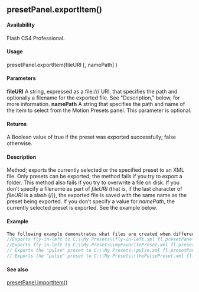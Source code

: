 ## presetPanel.exportItem()

#### Availability

Flash CS4 Professional.

#### Usage

presetPanel.exportItem(fileURI \[, namePath\] )

#### Parameters

**fileURI** A string, expressed as a file:/// URI, that specifies the path and optionally a filename for the exported file. See "Description," below, for more information.
**namePath** A string that specifies the path and name of the item to select from the Motion Presets panel. This parameter is optional.

#### Returns

A Boolean value of true if the preset was exported successfully; false otherwise.

#### Description

Method; exports the currently selected or the specified preset to an XML file. Only presets can be exported; the method fails if you try to export a folder. This method also fails if you try to overwrite a file on disk.
If you don’t specify a filename as part of *fileURI* (that is, if the last character of *fileURI* is a slash (/)), the exported file is saved with the same name as the preset being exported. If you don’t specify a value for *namePath*, the currently selected preset is exported. See the example below.

#### Example

```javascript
The following example demonstrates what files are created when different parameters are passed to this method, and informs you if the specified file was successfully created. Before running this example, select the fly-in-left preset in the Default Presets folder and create the My Presets folder on disk.
//Exports fly-in-left to C:\\My Presets\\fly-in-left.xml fl.presetPanel.exportItem("file:///C\|/My Presets/");
//Exports fly-in-left to C:\\My Presets\\myFavoritePreset.xml fl.presetPanel.exportItem("file:///C\|/My Presets/myFavoritePreset.xml");
// Exports the "pulse" preset to C:\\My Presets\\pulse.xml fl.presetPanel.exportItem("file:///C\|/My Presets/", "Default Presets/pulse");
// Exports the "pulse" preset to C:\\My Presets\\thePulsePreset.xml fl.presetPanel.exportItem("file:///C\|/My Presets/thePulsePreset.xml", "Default Presets/pulse");

```
#### See also

[presetPanel.importItem()](../presetPanel_object/presetPane8.md)
